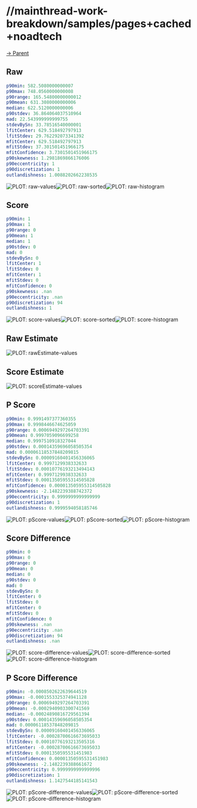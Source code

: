 
# //mainthread-work-breakdown/samples/pages+cached+noadtech

[→ Parent](../..)


## Raw


```yaml
p90min: 582.5080000000007
p90max: 748.0560000000008
p90range: 165.54800000000012
p90mean: 631.3080000000006
median: 622.5120000000006
p90stdev: 36.864064037510964
mad: 22.543999999999755
stdevBySn: 33.78516540000001
lfitCenter: 629.518492797913
lfitStdev: 29.762292073341392
mfitCenter: 629.518492797913
mfitStdev: 37.301501451966175
mfitConfidence: 3.7301501451966175
p90skewness: 1.2981869866176006
p90eccentricity: 1
p90discretization: 1
outlandishness: 1.0088202662238535

```

![PLOT: raw-values](./raw/values.svg)![PLOT: raw-sorted](./raw/sorted.svg)![PLOT: raw-histogram](./raw/histogram.svg)
## Score


```yaml
p90min: 1
p90max: 1
p90range: 0
p90mean: 1
median: 1
p90stdev: 0
mad: 0
stdevBySn: 0
lfitCenter: 1
lfitStdev: 0
mfitCenter: 1
mfitStdev: 0
mfitConfidence: 0
p90skewness: .nan
p90eccentricity: .nan
p90discretization: 94
outlandishness: 1

```

![PLOT: score-values](./score/values.svg)![PLOT: score-sorted](./score/sorted.svg)![PLOT: score-histogram](./score/histogram.svg)
## Raw Estimate

![PLOT: rawEstimate-values](./rawEstimate/values.svg)
## Score Estimate

![PLOT: scoreEstimate-values](./scoreEstimate/values.svg)
## P Score


```yaml
p90min: 0.9991497377360355
p90max: 0.9998446674625059
p90range: 0.0006949297264703391
p90mean: 0.9997059096699258
median: 0.9997510918327044
p90stdev: 0.00014359696058505354
mad: 0.00006118537848209815
stdevBySn: 0.00009160401456336065
lfitCenter: 0.9997129938332633
lfitStdev: 0.00010776193213494143
mfitCenter: 0.9997129938332633
mfitStdev: 0.00013505955314505828
mfitConfidence: 0.000013505955314505828
p90skewness: -2.1482239388742372
p90eccentricity: 0.9999999999999999
p90discretization: 1
outlandishness: 0.9999594058185746

```

![PLOT: pScore-values](./pScore/values.svg)![PLOT: pScore-sorted](./pScore/sorted.svg)![PLOT: pScore-histogram](./pScore/histogram.svg)
## Score Difference


```yaml
p90min: 0
p90max: 0
p90range: 0
p90mean: 0
median: 0
p90stdev: 0
mad: 0
stdevBySn: 0
lfitCenter: 0
lfitStdev: 0
mfitCenter: 0
mfitStdev: 0
mfitConfidence: 0
p90skewness: .nan
p90eccentricity: .nan
p90discretization: 94
outlandishness: .nan

```

![PLOT: score-difference-values](./score-difference/values.svg)![PLOT: score-difference-sorted](./score-difference/sorted.svg)![PLOT: score-difference-histogram](./score-difference/histogram.svg)
## P Score Difference


```yaml
p90min: -0.0008502622639644519
p90max: -0.0001553325374941128
p90range: 0.0006949297264703391
p90mean: -0.0002940903300741569
median: -0.00024890816729561394
p90stdev: 0.00014359696058505354
mad: 0.00006118537848209815
stdevBySn: 0.00009160401456336065
lfitCenter: -0.00028700616673695033
lfitStdev: 0.00010776193213505316
mfitCenter: -0.00028700616673695033
mfitStdev: 0.0001350595531451983
mfitConfidence: 0.00001350595531451983
p90skewness: -2.1482239388661672
p90eccentricity: 0.9999999999999996
p90discretization: 1
outlandishness: 1.1427544185141543

```

![PLOT: pScore-difference-values](./pScore-difference/values.svg)![PLOT: pScore-difference-sorted](./pScore-difference/sorted.svg)![PLOT: pScore-difference-histogram](./pScore-difference/histogram.svg)